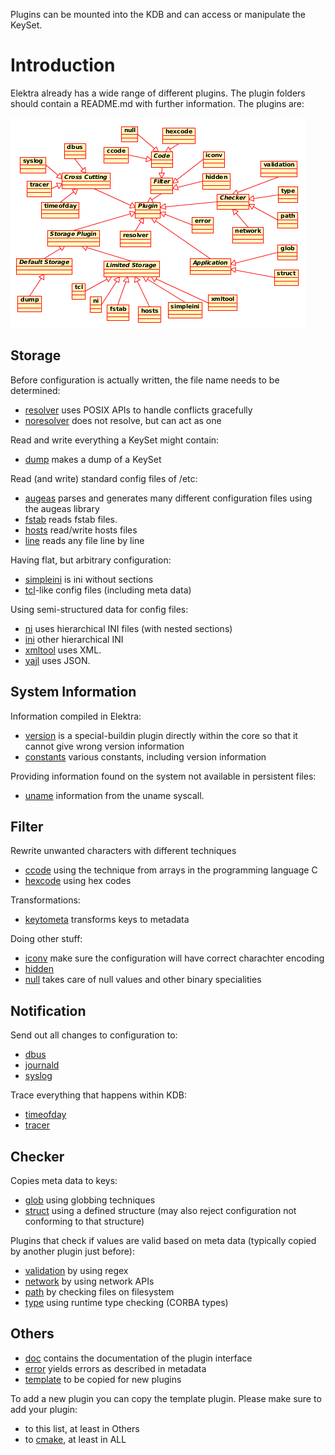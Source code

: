 Plugins can be mounted into the KDB and can access or manipulate the
KeySet.

# Introduction #

Elektra already has a wide range of different plugins.
The plugin folders should contain a README.md with further information.
The plugins are:

![Overview Plugins](/doc/images/overview_plugins.png)


## Storage ##

Before configuration is actually written, the file name needs to be
determined:

- [resolver](resolver) uses POSIX APIs to handle conflicts gracefully
- [noresolver](noresolver) does not resolve, but can act as one

Read and write everything a KeySet might contain:

- [dump](dump) makes a dump of a KeySet

Read (and write) standard config files of /etc:

- [augeas](augeas) parses and generates many different configuration
  files using the augeas library
- [fstab](fstab) reads fstab files.
- [hosts](hosts) read/write hosts files
- [line](line) reads any file line by line

Having flat, but arbitrary configuration:

- [simpleini](simpleini) is ini without sections
- [tcl](tcl)-like config files (including meta data)

Using semi-structured data for config files:

- [ni](ni) uses hierarchical INI files (with nested sections)
- [ini](ini) other hierarchical INI
- [xmltool](xmltool) uses XML.
- [yajl](yajl#introduction) uses JSON.

## System Information ##

Information compiled in Elektra:
- [version](version) is a special-buildin plugin directly within the
  core so that it cannot give wrong version information
- [constants](constants) various constants, including version
  information

Providing information found on the system not available in persistent
files:

- [uname](uname) information from the uname syscall.


## Filter ##

Rewrite unwanted characters with different techniques

- [ccode](ccode) using the technique from arrays in the programming
  language C
- [hexcode](hexcode) using hex codes

Transformations:

- [keytometa](keytometa) transforms keys to metadata

Doing other stuff:

- [iconv](iconv) make sure the configuration will have correct
  charachter encoding
- [hidden](hidden) 
- [null](null) takes care of null values and other binary specialities


## Notification ##

Send out all changes to configuration to:

- [dbus](dbus)
- [journald](journald)
- [syslog](syslog)

Trace everything that happens within KDB:

- [timeofday](timeofday)
- [tracer](tracer)


## Checker ##

Copies meta data to keys:

- [glob](glob) using globbing techniques
- [struct](struct) using a defined structure (may also reject
  configuration not conforming to that structure)

Plugins that check if values are valid based on meta data (typically
copied by another plugin just before):

- [validation](validation) by using regex
- [network](network) by using network APIs
- [path](path) by checking files on filesystem
- [type](type) using runtime type checking (CORBA types)


## Others ##

- [doc](doc) contains the documentation of the plugin interface
- [error](error) yields errors as described in metadata
- [template](template) to be copied for new plugins

To add a new plugin you can copy the template plugin. Please make sure
to add your plugin:

- to this list, at least in Others
- to [cmake](/cmake/ElektraCache.cmake), at least in ALL
